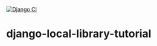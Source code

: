 [![Django CI](https://github.com/omegatrix/django-local-library-tutorial/actions/workflows/django.yml/badge.svg)](https://github.com/omegatrix/django-local-library-tutorial/actions/workflows/django.yml)


# django-local-library-tutorial